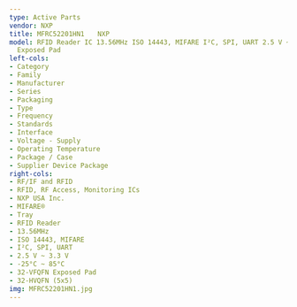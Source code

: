 ```yaml
---
type: Active Parts
vendor: NXP
title: MFRC52201HN1　　NXP
model: RFID Reader IC 13.56MHz ISO 14443, MIFARE I²C, SPI, UART 2.5 V ~ 3.3 V 32-VFQFN
  Exposed Pad
left-cols:
- Category
- Family
- Manufacturer
- Series
- Packaging 
- Type
- Frequency
- Standards
- Interface
- Voltage - Supply
- Operating Temperature
- Package / Case
- Supplier Device Package
right-cols:
- RF/IF and RFID
- RFID, RF Access, Monitoring ICs
- NXP USA Inc.
- MIFARE®
- Tray 
- RFID Reader
- 13.56MHz
- ISO 14443, MIFARE
- I²C, SPI, UART
- 2.5 V ~ 3.3 V
- -25°C ~ 85°C
- 32-VFQFN Exposed Pad
- 32-HVQFN (5x5)
img: MFRC52201HN1.jpg
---
```

